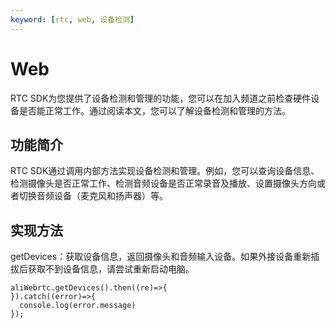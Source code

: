 ```yaml
---
keyword: [rtc, web, 设备检测]
---
```


# Web

RTC SDK为您提供了设备检测和管理的功能，您可以在加入频道之前检查硬件设备是否能正常工作。通过阅读本文，您可以了解设备检测和管理的方法。

## 功能简介

RTC SDK通过调用内部方法实现设备检测和管理。例如，您可以查询设备信息、检测摄像头是否正常工作、检测音频设备是否正常录音及播放、设置摄像头方向或者切换音频设备（麦克风和扬声器）等。

## 实现方法

getDevices：获取设备信息，返回摄像头和音频输入设备。如果外接设备重新插拔后获取不到设备信息，请尝试重新启动电脑。

```
aliWebrtc.getDevices().then((re)=>{
}).catch((error)=>{ 
  console.log(error.message)
});
```

